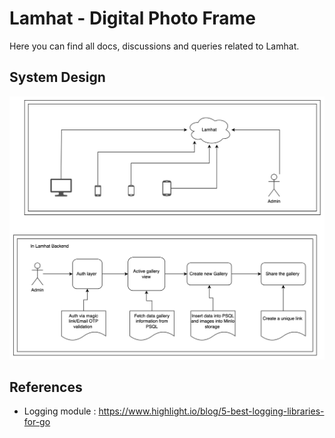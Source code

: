 # Lamhat - Digital Photo Frame

Here you can find all docs, discussions and queries related to Lamhat.

## System Design

![alt text](files/image.png)

## References

- Logging module : https://www.highlight.io/blog/5-best-logging-libraries-for-go
